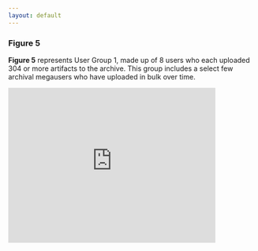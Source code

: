 ```yaml
---
layout: default
---
```


### Figure 5

**Figure 5** represents User Group 1, made up of 8 users who each uploaded 304 or more artifacts to the archive. This group includes a select few archival megausers who have uploaded in bulk over time.

<div class="responsive-embed">
  <iframe width="420" height="315" src="https://camullenphd.github.io/network/?dataset=UserOne#/" frameborder="0" allowfullscreen=""></iframe>
</div>